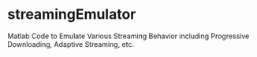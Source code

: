 streamingEmulator
=================

Matlab Code to Emulate Various Streaming Behavior including Progressive Downloading, Adaptive Streaming, etc.
